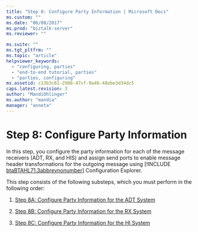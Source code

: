 ```yaml
---
title: "Step 8: Configure Party Information | Microsoft Docs"
ms.custom: ""
ms.date: "06/08/2017"
ms.prod: "biztalk-server"
ms.reviewer: ""

ms.suite: ""
ms.tgt_pltfrm: ""
ms.topic: "article"
helpviewer_keywords: 
  - "configuring, parties"
  - "end-to-end tutorial, parties"
  - "parties, configuring"
ms.assetid: c13b3c61-2988-47cf-9a46-48ebe3d34dc5
caps.latest.revision: 3
author: "MandiOhlinger"
ms.author: "mandia"
manager: "anneta"
---
```

# Step 8: Configure Party Information
In this step, you configure the party information for each of the message receivers (ADT, RX, and HIS) and assign send ports to enable message header transformations for the outgoing message using [!INCLUDE [btaBTAHL71.3abbrevnonumber](../../includes/btabtahl71-3abbrevnonumber-md.md)] Configuration Explorer.  
  
 This step consists of the following substeps, which you must perform in the following order:  
  
1.  [Step 8A: Configure Party Information for the ADT System](../../adapters-and-accelerators/accelerator-hl7/step-8a-configure-party-information-for-the-adt-system.md)  
  
2.  [Step 8B: Configure Party Information for the RX System](../../adapters-and-accelerators/accelerator-hl7/step-8b-configure-party-information-for-the-rx-system.md)  
  
3.  [Step 8C: Configure Party Information for the HI System](../../adapters-and-accelerators/accelerator-hl7/step-8c-configure-party-information-for-the-hi-system.md)